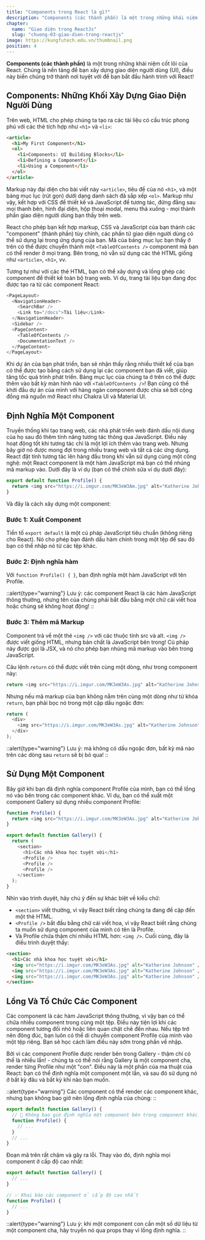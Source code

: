 ```yaml
---
title: "Components trong React là gì?"
description: "Components (các thành phần) là một trong những khái niệm cốt lõi của React. Chúng là nền tảng để bạn xây dựng giao diện người dùng (UI), điều này biến chúng trở thành nơi tuyệt vời để bạn bắt đầu hành trình với React!"
chapter:
  name: "Giao diện trong ReactJs"
  slug: "chuong-03-giao-dien-trong-reactjs"
image: https://kungfutech.edu.vn/thumbnail.png
position: 4
---
```


**Components (các thành phần)** là một trong những khái niệm cốt lõi của React. Chúng là nền tảng để bạn xây dựng giao diện người dùng (UI), điều này biến chúng trở thành nơi tuyệt vời để bạn bắt đầu hành trình với React!

## Components: Những Khối Xây Dựng Giao Diện Người Dùng

Trên web, HTML cho phép chúng ta tạo ra các tài liệu có cấu trúc phong phú với các thẻ tích hợp như `<h1>` và `<li>`:

```html
<article>
  <h1>My First Component</h1>
  <ol>
    <li>Components: UI Building Blocks</li>
    <li>Defining a Component</li>
    <li>Using a Component</li>
  </ol>
</article>
```

Markup này đại diện cho bài viết này `<article>`, tiêu đề của nó `<h1>`, và một bảng mục lục (rút gọn) dưới dạng danh sách đã sắp xếp `<ol>`. Markup như vậy, kết hợp với CSS để thiết kế và JavaScript để tương tác, đứng đằng sau mọi thanh bên, hình đại diện, hộp thoại modal, menu thả xuống - mọi thành phần giao diện người dùng bạn thấy trên web.

React cho phép bạn kết hợp markup, CSS và JavaScript của bạn thành các "component" (thành phần) tùy chỉnh, các phần tử giao diện người dùng có thể sử dụng lại trong ứng dụng của bạn. Mã của bảng mục lục bạn thấy ở trên có thể được chuyển thành một `<TableOfContents />` component mà bạn có thể render ở mọi trang. Bên trong, nó vẫn sử dụng các thẻ HTML giống như `<article>`, `<h1>`, vv.

Tương tự như với các thẻ HTML, bạn có thể xây dựng và lồng ghép các component để thiết kế toàn bộ trang web. Ví dụ, trang tài liệu bạn đang đọc được tạo ra từ các component React:

```javascript
<PageLayout>
  <NavigationHeader>
    <SearchBar />
    <Link to="/docs">Tài liệu</Link>
  </NavigationHeader>
  <Sidebar />
  <PageContent>
    <TableOfContents />
    <DocumentationText />
  </PageContent>
</PageLayout>
```

Khi dự án của bạn phát triển, bạn sẽ nhận thấy rằng nhiều thiết kế của bạn có thể được tạo bằng cách sử dụng lại các component bạn đã viết, giúp tăng tốc quá trình phát triển. Bảng mục lục của chúng ta ở trên có thể được thêm vào bất kỳ màn hình nào với `<TableOfContents />`! Bạn cũng có thể khởi đầu dự án của mình với hàng ngàn component được chia sẻ bởi cộng đồng mã nguồn mở React như Chakra UI và Material UI.

## Định Nghĩa Một Component

Truyền thống khi tạo trang web, các nhà phát triển web đánh dấu nội dung của họ sau đó thêm tính năng tương tác thông qua JavaScript. Điều này hoạt động tốt khi tương tác chỉ là một lợi ích thêm vào trang web. Nhưng bây giờ nó được mong đợi trong nhiều trang web và tất cả các ứng dụng. React đặt tính tương tác lên hàng đầu trong khi vẫn sử dụng cùng một công nghệ: một React component là một hàm JavaScript mà bạn có thể nhúng mã markup vào. Dưới đây là ví dụ (bạn có thể chỉnh sửa ví dụ dưới đây):

```javascript
export default function Profile() {
  return <img src="https://i.imgur.com/MK3eW3Am.jpg" alt="Katherine Johnson" />;
}
```

Và đây là cách xây dựng một component:

### Bước 1: Xuất Component

Tiền tố `export default` là một cú pháp JavaScript tiêu chuẩn (không riêng cho React). Nó cho phép bạn đánh dấu hàm chính trong một tệp để sau đó bạn có thể nhập nó từ các tệp khác.

### Bước 2: Định nghĩa hàm

Với `function Profile() { }`, bạn định nghĩa một hàm JavaScript với tên Profile.

::alert{type="warning"}
Lưu ý: các component React là các hàm JavaScript thông thường, nhưng tên của chúng phải bắt đầu bằng một chữ cái viết hoa hoặc chúng sẽ không hoạt động!
::

### Bước 3: Thêm mã Markup

Component trả về một thẻ `<img />` với các thuộc tính src và alt. `<img />` được viết giống HTML, nhưng bản chất là JavaScript bên trong! Cú pháp này được gọi là JSX, và nó cho phép bạn nhúng mã markup vào bên trong JavaScript.

Câu lệnh `return` có thể được viết trên cùng một dòng, như trong component này:

```javascript
return <img src="https://i.imgur.com/MK3eW3As.jpg" alt="Katherine Johnson" />;
```

Nhưng nếu mã markup của bạn không nằm trên cùng một dòng như từ khóa `return`, bạn phải bọc nó trong một cặp dấu ngoặc đơn:

```javascript
return (
  <div>
    <img src="https://i.imgur.com/MK3eW3As.jpg" alt="Katherine Johnson" />
  </div>
);
```

::alert{type="warning"}
Lưu ý: mà không có dấu ngoặc đơn, bất kỳ mã nào trên các dòng sau `return` sẽ bị bỏ qua!
::

## Sử Dụng Một Component

Bây giờ khi bạn đã định nghĩa component Profile của mình, bạn có thể lồng nó vào bên trong các component khác. Ví dụ, bạn có thể xuất một component Gallery sử dụng nhiều component Profile:

```javascript
function Profile() {
  return <img src="https://i.imgur.com/MK3eW3As.jpg" alt="Katherine Johnson" />;
}

export default function Gallery() {
  return (
    <section>
      <h1>Các nhà khoa học tuyệt vời</h1>
      <Profile />
      <Profile />
      <Profile />
    </section>
  );
}
```

Nhìn vào trình duyệt, hãy chú ý đến sự khác biệt về kiểu chữ:

- `<section>` viết thường, vì vậy React biết rằng chúng ta đang đề cập đến một thẻ HTML.
- `<Profile />` bắt đầu bằng chữ cái viết hoa, vì vậy React biết rằng chúng ta muốn sử dụng component của mình có tên là Profile.
- Và Profile chứa thậm chí nhiều HTML hơn: `<img />`. Cuối cùng, đây là điều trình duyệt thấy:

```html
<section>
  <h1>Các nhà khoa học tuyệt vời</h1>
  <img src="https://i.imgur.com/MK3eW3As.jpg" alt="Katherine Johnson" />
  <img src="https://i.imgur.com/MK3eW3As.jpg" alt="Katherine Johnson" />
  <img src="https://i.imgur.com/MK3eW3As.jpg" alt="Katherine Johnson" />
</section>
```

## Lồng Và Tổ Chức Các Component

Các component là các hàm JavaScript thông thường, vì vậy bạn có thể chứa nhiều component trong cùng một tệp. Điều này tiện lợi khi các component tương đối nhỏ hoặc liên quan chặt chẽ đến nhau. Nếu tệp trở nên đông đúc, bạn luôn có thể di chuyển component Profile của mình vào một tệp riêng. Bạn sẽ học cách làm điều này sớm trong phần về nhập.

Bởi vì các component Profile được render bên trong Gallery - thậm chí có thể là nhiều lần! - chúng ta có thể nói rằng Gallery là một component cha, render từng Profile như một "con". Điều này là một phần của ma thuật của React: bạn có thể định nghĩa một component một lần, và sau đó sử dụng nó ở bất kỳ đâu và bất kỳ khi nào bạn muốn.

::alert{type="warning"}
Các component có thể render các component khác, nhưng bạn không bao giờ nên lồng định nghĩa của chúng:
::

```javascript
export default function Gallery() {
  // 🔴 Không bao giờ định nghĩa một component bên trong component khác!
  function Profile() {
    // ...
  }
  // ...
}
```

Đoạn mã trên rất chậm và gây ra lỗi. Thay vào đó, định nghĩa mọi component ở cấp độ cao nhất:

```javascript
export default function Gallery() {
  // ...
}

// ✅ Khai báo các component ở cấp độ cao nhất
function Profile() {
  // ...
}
```

::alert{type="warning"}
Lưu ý: khi một component con cần một số dữ liệu từ một component cha, hãy truyền nó qua props thay vì lồng định nghĩa.
::
